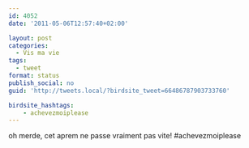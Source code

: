 ```yaml
---
id: 4052
date: '2011-05-06T12:57:40+02:00'

layout: post
categories:
  - Vis ma vie
tags:
  - tweet
format: status
publish_social: no
guid: 'http://tweets.local/?birdsite_tweet=66486787903733760'

birdsite_hashtags:
    - achevezmoiplease
---
```


oh merde, cet aprem ne passe vraiment pas vite! #achevezmoiplease